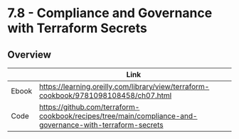 # 7.8 - Compliance and Governance with Terraform Secrets

## Overview

|       | Link                                                                                 |
|-------|--------------------------------------------------------------------------------------|
| Ebook | https://learning.oreilly.com/library/view/terraform-cookbook/9781098108458/ch07.html |
| Code  | https://github.com/terraform-cookbook/recipes/tree/main/compliance-and-governance-with-terraform-secrets                   |
